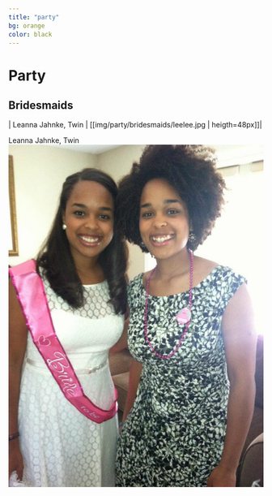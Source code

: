 ```yaml
---
title: "party"
bg: orange
color: black
---
```


# Party

## Bridesmaids

| Leanna Jahnke, Twin | [[img/party/bridesmaids/leelee.jpg | heigth=48px]]|


<p>Leanna Jahnke, Twin<img src="img/party/bridesmaids/leelee.jpg" alt="Leanna" align="right"></p>
